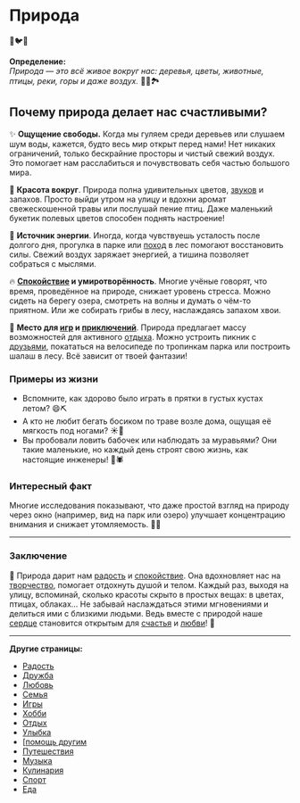 # **Природа**
🌿🐦💚

**Определение:**  
*Природа — это всё живое вокруг нас: деревья, цветы, животные, птицы, реки, горы и даже воздух.* 🌳💦🏞️

## Почему природа делает нас счастливыми?

✨ **Ощущение свободы.** Когда мы гуляем среди деревьев или слушаем шум воды, кажется, будто весь мир открыт перед нами! Нет никаких ограничений, только бескрайние просторы и чистый свежий воздух. Это помогает нам расслабиться и почувствовать себя частью большого мира.

🌈 **Красота вокруг**. Природа полна удивительных цветов, [звуков](Музыка.md) и запахов. Просто выйди утром на улицу и вдохни аромат свежескошенной травы или послушай пение птиц. Даже маленький букетик полевых цветов способен поднять настроение!

🍃 **Источник энергии**. Иногда, когда чувствуешь усталость после долгого дня, прогулка в парке или [поход](Путешествия.md) в лес помогают восстановить силы. Свежий воздух заряжает энергией, а тишина позволяет собраться с мыслями.

🔥 **[Спокойствие](Отдых.md) и умиротворённость**. Многие учёные говорят, что время, проведённое на природе, снижает уровень стресса. Можно сидеть на берегу озера, смотреть на волны и думать о чём-то приятном. Или же собирать грибы в лесу, наслаждаясь запахом хвои.

🎂 **Место для [игр](Игры.md) и [приключений](Путешествия.md)**. Природа предлагает массу возможностей для активного [отдыха](Отдых.md). Можно устроить пикник с [друзьями](Дружба.md), покататься на велосипеде по тропинкам парка или построить шалаш в лесу. Всё зависит от твоей фантазии!

### Примеры из жизни

- Вспомните, как здорово было играть в прятки в густых кустах летом? 😄⛏
- А кто не любит бегать босиком по траве возле дома, ощущая её мягкость под ногами? ☀️🌾
- Вы пробовали ловить бабочек или наблюдать за муравьями? Они такие маленькие, но каждый день строят свою жизнь, как настоящие инженеры! 🐜🕷️

### Интересный факт
Многие исследования показывают, что даже простой взгляд на природу через окно (например, вид на парк или озеро) улучшает концентрацию внимания и снижает утомляемость. 🧱‍♀️

---

### Заключение

🌸 Природа дарит нам [радость](Радость.md) и [спокойствие](Отдых.md). Она вдохновляет нас на [творчество](Хобби.md), помогает отдохнуть душой и телом. Каждый раз, выходя на улицу, вспоминай, сколько красоты скрыто в простых вещах: в цветах, птицах, облаках... Не забывай наслаждаться этими мгновениями и делиться ими с близкими людьми. Ведь вместе с природой наше [сердце](Любовь.md) становится открытым для [счастья](Счастье.md) и [любви](Любовь.md)! 💖

---

**Другие страницы:**
- [Радость](Радость.md)
- [Дружба](Дружба.md)
- [Любовь](Любовь.md)
- [Семья](Семья.md)
- [Игры](Игры.md)
- [Хобби](Хобби.md)
- [Отдых](Отдых.md)
- [Улыбка](Улыбка.md)
- [[помощь другим](Помощь_другим.md)
- [Путешествия](Путешествия.md)
- [Музыка](Музыка.md)
- [Кулинария](Еда.md)
- [Спорт](Спорт.md)
- [Еда](Еда.md)
